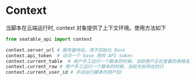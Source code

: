 # Context

当脚本在云端运行时, context 对象提供了上下文环境。使用方法如下

```Python
from seatable_api import context

context.server_url # 服务器地址，用于初始化 Base
context.api_token  # 访问一个 base 用的 API token
context.current_table  # 用户手工运行一个脚本的时候，当前用户正在查看的表格名
context.current_row # 用户手工运行一个脚本的时候，当前光标所在的行
context.current_user_id # 手动运行脚本的用户ID
```
